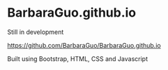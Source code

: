 # BarbaraGuo.github.io

Still in development

https://github.com/BarbaraGuo/BarbaraGuo.github.io

Built using Bootstrap, HTML, CSS and Javascript
